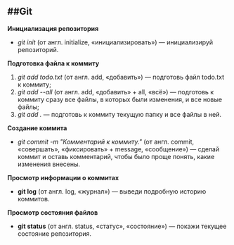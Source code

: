 ##Git
---


**Инициализация репозитория**
 * *git init* (от англ. initialize, «инициализировать») — инициализируй репозиторий.  


**Подготовка файла к коммиту**
 1. *git add todo.txt* (от англ. add, «добавить») — подготовь файл todo.txt к коммиту;  
 2. *git add --all* (от англ. add, «добавить» + all, «всё») — подготовь к коммиту сразу все файлы, в которых были изменения, и все новые файлы;  
 3. *git add .* — подготовь к коммиту текущую папку и все файлы в ней.  


**Создание коммита**
 * *git commit -m "Комментарий к коммиту."* (от англ. commit, «совершать», «фиксировать» + message, «сообщение») — сделай коммит и оставь комментарий, чтобы было проще понять, какие изменения внесены.   


**Просмотр информации о коммитах**
 * **git log** (от англ. log, «журнал») — выведи подробную историю коммитов.  


**Просмотр состояния файлов**
 * **git status** (от англ. status, «статус», «состояние») — покажи текущее состояние репозитория.  

